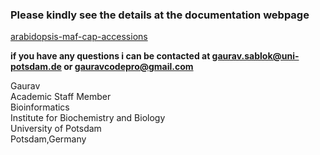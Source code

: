 ### Please kindly see the details at the documentation webpage

[arabidopsis-maf-cap-accessions](https://gauravcodepro.github.io/arabidopsis-maf-cap-accessions/)

**if you have any questions i can be contacted at gaurav.sablok@uni-potsdam.de or gauravcodepro@gmail.com**

Gaurav \
Academic Staff Member \
Bioinformatics \
Institute for Biochemistry and Biology \
University of Potsdam \
Potsdam,Germany 
